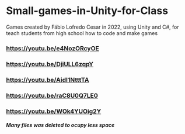 # Small-games-in-Unity-for-Class
Games created by Fábio Lofredo Cesar in 2022, using Unity and C#, for teach students from high school how to code and make games
### https://youtu.be/e4NozORcyOE
### https://youtu.be/DjiULL6zqpY
### https://youtu.be/AidI1NtttTA
### https://youtu.be/raC8U0Q7LE0
### https://youtu.be/WOk4YUOig2Y
##### Many files was deleted to ocupy less space

